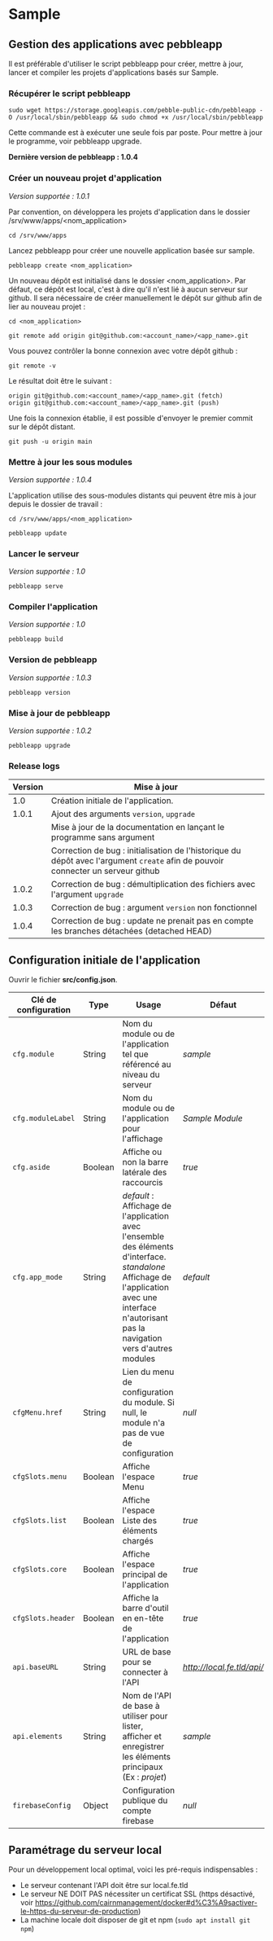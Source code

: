 # Sample

## Gestion des applications avec pebbleapp

Il est préférable d'utiliser le script pebbleapp pour créer, mettre à jour, lancer et compiler les projets d'applications basés sur Sample.

### Récupérer le script pebbleapp
```shell
sudo wget https://storage.googleapis.com/pebble-public-cdn/pebbleapp -O /usr/local/sbin/pebbleapp && sudo chmod +x /usr/local/sbin/pebbleapp
```
Cette commande est à exécuter une seule fois par poste. Pour mettre à jour le programme, voir pebbleapp upgrade.

**Dernière version de pebbleapp : 1.0.4**

### Créer un nouveau projet d'application

*Version supportée : 1.0.1*

Par convention, on développera les projets d'application dans le dossier /srv/www/apps/<nom_application>

```shell
cd /srv/www/apps
```

Lancez pebbleapp pour créer une nouvelle application basée sur sample.

```shell
pebbleapp create <nom_application>
```

Un nouveau dépôt est initialisé dans le dossier <nom_application>. Par défaut, ce dépôt est local, c'est à dire qu'il n'est lié à aucun serveur sur github. Il sera nécessaire de créer manuellement le dépôt sur github afin de lier au nouveau projet :

```shell
cd <nom_application>
```

```shell
git remote add origin git@github.com:<account_name>/<app_name>.git
```

Vous pouvez contrôler la bonne connexion avec votre dépôt github :

```shell
git remote -v
```

Le résultat doit être le suivant :

```shell
origin git@github.com:<account_name>/<app_name>.git (fetch)
origin git@github.com:<account_name>/<app_name>.git (push)
```

Une fois la connexion établie, il est possible d'envoyer le premier commit sur le dépôt distant.

```shell
git push -u origin main
```

### Mettre à jour les sous modules

*Version supportée : 1.0.4*

L'application utilise des sous-modules distants qui peuvent être mis à jour depuis le dossier de travail :

```shell
cd /srv/www/apps/<nom_application>
```

```shell
pebbleapp update
```

### Lancer le serveur

*Version supportée : 1.0*

```shell
pebbleapp serve
```

### Compiler l'application

*Version supportée : 1.0*

```shell
pebbleapp build
```

### Version de pebbleapp

*Version supportée : 1.0.3*

```shell
pebbleapp version
```

### Mise à jour de pebbleapp

*Version supportée : 1.0.2*

```shell
pebbleapp upgrade
```

### Release logs

| Version | Mise à jour                                          |
|---------|------------------------------------------------------|
| 1.0     | Création initiale de l'application.                  |
| 1.0.1   | Ajout des arguments `version`, `upgrade`                       |
|         | Mise à jour de la documentation en lançant le programme sans argument |
|         | Correction de bug : initialisation de l'historique du dépôt avec l'argument `create` afin de pouvoir connecter un serveur github |
| 1.0.2   | Correction de bug : démultiplication des fichiers avec l'argument `upgrade` |
| 1.0.3   | Correction de bug : argument `version` non fonctionnel |
| 1.0.4   | Correction de bug : update ne prenait pas en compte les branches détachées (detached HEAD) |

## Configuration initiale de l'application

Ouvrir le fichier **src/config.json**.

| Clé de configuration      | Type      | Usage                                                                    | Défaut        |
|---------------------------|-----------|--------------------------------------------------------------------------|---------------|
| `cfg.module`              | String    | Nom du module ou de l'application tel que référencé au niveau du serveur | *sample*      |
| `cfg.moduleLabel`         | String    | Nom du module ou de l'application pour l'affichage                       | *Sample Module* |
| `cfg.aside`               | Boolean   | Affiche ou non la barre latérale des raccourcis                          | *true* |
| `cfg.app_mode`            | String    | *default* : Affichage de l'application avec l'ensemble des éléments d'interface. *standalone* Affichage de l'application avec une interface n'autorisant pas la navigation vers d'autres modules | *default* |
| `cfgMenu.href`            | String    | Lien du menu de configuration du module. Si null, le module n'a pas de vue de configuration | *null* |
| `cfgSlots.menu`           | Boolean   | Affiche l'espace Menu | *true* |
| `cfgSlots.list`           | Boolean   | Affiche l'espace Liste des éléments chargés | *true* |
| `cfgSlots.core`           | Boolean   | Affiche l'espace principal de l'application | *true* |
| `cfgSlots.header`         | Boolean   | Affiche la barre d'outil en en-tête de l'application | *true* |
| `api.baseURL`             | String    | URL de base pour se connecter à l'API | *http://local.fe.tld/api/* |
| `api.elements`            | String    | Nom de l'API de base à utiliser pour lister, afficher et enregistrer les éléments principaux (Ex : *projet*) | *sample* |
| `firebaseConfig`          | Object    | Configuration publique du compte firebase | *null* |

## Paramétrage du serveur local

Pour un développement local optimal, voici les pré-requis indispensables :

- Le serveur contenant l'API doit être sur local.fe.tld
- Le serveur NE DOIT PAS nécessiter un certificat SSL (https désactivé, voir https://github.com/cairnmanagement/docker#d%C3%A9sactiver-le-https-du-serveur-de-production)
- La machine locale doit disposer de git et npm (`sudo apt install git npm`)
